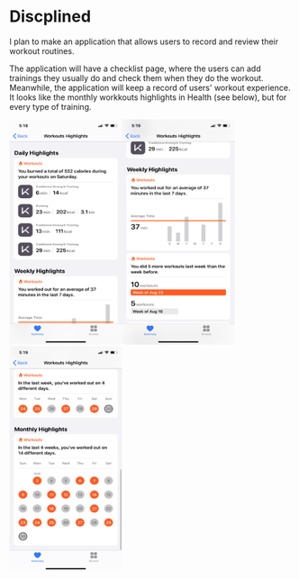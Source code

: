 # Discplined
I plan to make an application that allows users to record and review their workout routines. 

The application will have a checklist page, where the users can add trainings they usually do and check them when they do the workout. Meanwhile, the application will keep a record of users' workout experience. It looks like the monthly workkouts highlights in Health (see below), but for every type of training.

<img src="https://github.com/Sienna-Hu/Discplined/blob/master/Pictures%20For%20Illustration/IMG_0523.PNG" height="400" width = "200"/><img src="https://github.com/Sienna-Hu/Discplined/blob/master/Pictures%20For%20Illustration/IMG_0524.PNG" height="400" width = "200"/><img src="https://github.com/Sienna-Hu/Discplined/blob/master/Pictures%20For%20Illustration/IMG_0525.PNG" height="400" width = "200"/>
